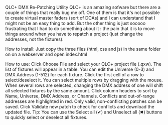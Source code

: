 QLC+ DMX Re-Patching Utility
QLC+ is an amazing sofware but there are a couple of things that really bug me off. 
One of them is that it's not possible to create virtual master faders (sort of DCAs)
and I can understand that I might not be an easy thing to add. But the other thing is just 
sooooo frustrating that I had to do something about it : the pain that it is to move things around
when you have to repatch a project (just change the addresses, not the fixtures).

How to install:
Just copy the three files (html, css and js) in the same folder on on a webserver and open index.html

How to use:
Click Choose File and select your QLC+ project file (.qxw).
The list of fixtures will appear in a table. You can edit the Universe (0-3) and DMX Address (1-512) for each fixture.
Click the first cell of a row to select/deselect it. You can select multiple rows by dragging with the mouse.
When several rows are selected, changing the DMX address of one will shift all selected fixtures by the same amount.
Click column headers to sort by Name, Universe, DMX Address, or Channels.
Conflicts and out-of-range addresses are highlighted in red. Only valid, non-conflicting patches can be saved.
Click Validate new patch to check for conflicts and download the updated file.
Tip: You can use the Select all (✔) and Unselect all (✖) buttons to quickly select or deselect all fixtures.
